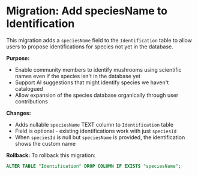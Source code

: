 # Migration: Add speciesName to Identification

This migration adds a `speciesName` field to the `Identification` table to allow users to propose identifications for species not yet in the database.

**Purpose:**
- Enable community members to identify mushrooms using scientific names even if the species isn't in the database yet
- Support AI suggestions that might identify species we haven't catalogued
- Allow expansion of the species database organically through user contributions

**Changes:**
- Adds nullable `speciesName` TEXT column to `Identification` table
- Field is optional - existing identifications work with just `speciesId`
- When `speciesId` is null but `speciesName` is provided, the identification shows the custom name

**Rollback:**
To rollback this migration:
```sql
ALTER TABLE "Identification" DROP COLUMN IF EXISTS "speciesName";
```

